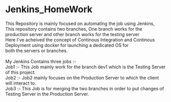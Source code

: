 # Jenkins_HomeWork

This Repository is mainly focused on automating the job using Jenkins, <br>
This repository contains two branches, One branch works for the production server and other branch works for the testing server <br>
Here I've acheived the concept of Continous Integration and Continous Deployment using docker for launching a dedicated OS for <br>
both the servers or branches.<br>
<br>
My Jenkins Contains three jobs :- <br>
Job1 :- This Job mainly work for the branch dev1 which is the Testing Server of this project.<br>
Job2 :- Job2 mainly focuses on the Production Server to which the client will interact to.<br>
Job3 :- This Job is for merging the two branches in order to put changes of Testing Server in the Production Server. <br>
